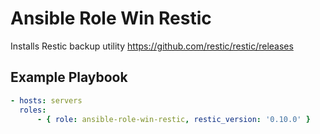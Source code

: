 Ansible Role Win Restic
=========

Installs Restic backup utility
https://github.com/restic/restic/releases


Example Playbook
----------------

```yaml
- hosts: servers
  roles:
      - { role: ansible-role-win-restic, restic_version: '0.10.0' }
```


